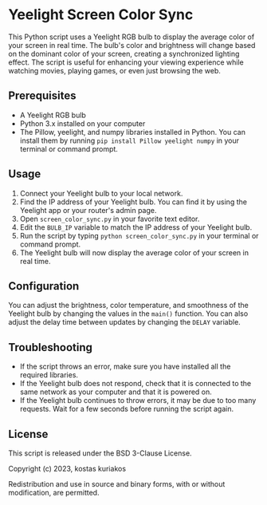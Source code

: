 # Yeelight Screen Color Sync

This Python script uses a Yeelight RGB bulb to display the average color of your screen in real time. The bulb's color and brightness will change based on the dominant color of your screen, creating a synchronized lighting effect. The script is useful for enhancing your viewing experience while watching movies, playing games, or even just browsing the web.

## Prerequisites

-   A Yeelight RGB bulb
-   Python 3.x installed on your computer
-   The Pillow, yeelight, and numpy libraries installed in Python. You can install them by running `pip install Pillow yeelight numpy` in your terminal or command prompt.

## Usage

1.  Connect your Yeelight bulb to your local network.
2.  Find the IP address of your Yeelight bulb. You can find it by using the Yeelight app or your router's admin page.
3.  Open `screen_color_sync.py` in your favorite text editor.
4.  Edit the `BULB_IP` variable to match the IP address of your Yeelight bulb.
5.  Run the script by typing `python screen_color_sync.py` in your terminal or command prompt.
6.  The Yeelight bulb will now display the average color of your screen in real time.

## Configuration

You can adjust the brightness, color temperature, and smoothness of the Yeelight bulb by changing the values in the `main()` function. You can also adjust the delay time between updates by changing the `DELAY` variable.

## Troubleshooting

-   If the script throws an error, make sure you have installed all the required libraries.
-   If the Yeelight bulb does not respond, check that it is connected to the same network as your computer and that it is powered on.
-   If the Yeelight bulb continues to throw errors, it may be due to too many requests. Wait for a few seconds before running the script again.

## License

This script is released under the BSD 3-Clause License.

Copyright (c) 2023, kostas kuriakos

Redistribution and use in source and binary forms, with or without
modification, are permitted.
